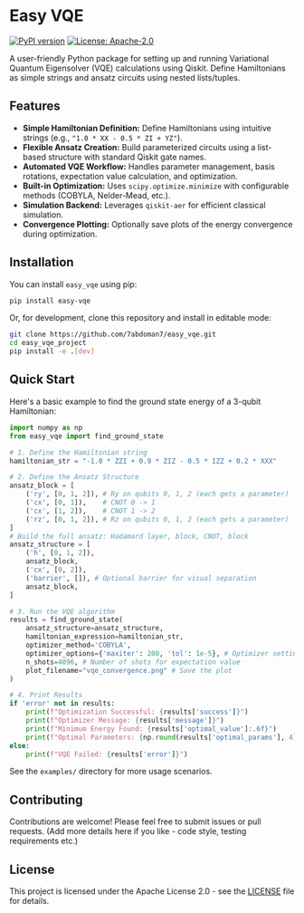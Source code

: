# Easy VQE

[![PyPI version](https://badge.fury.io/py/easy-vqe.svg)](https://badge.fury.io/py/easy-vqe) 
[![License: Apache-2.0](https://img.shields.io/badge/License-Apache_2.0-blue.svg)](https://opensource.org/licenses/Apache-2.0) 

A user-friendly Python package for setting up and running Variational Quantum Eigensolver (VQE) calculations using Qiskit. Define Hamiltonians as simple strings and ansatz circuits using nested lists/tuples.

## Features

*   **Simple Hamiltonian Definition:** Define Hamiltonians using intuitive strings (e.g., `"1.0 * XX - 0.5 * ZI + YZ"`).
*   **Flexible Ansatz Creation:** Build parameterized circuits using a list-based structure with standard Qiskit gate names.
*   **Automated VQE Workflow:** Handles parameter management, basis rotations, expectation value calculation, and optimization.
*   **Built-in Optimization:** Uses `scipy.optimize.minimize` with configurable methods (COBYLA, Nelder-Mead, etc.).
*   **Simulation Backend:** Leverages `qiskit-aer` for efficient classical simulation.
*   **Convergence Plotting:** Optionally save plots of the energy convergence during optimization.

## Installation

You can install `easy_vqe` using pip:

```bash
pip install easy-vqe
```

Or, for development, clone this repository and install in editable mode:

```bash
git clone https://github.com/7abdoman7/easy_vqe.git 
cd easy_vqe_project
pip install -e .[dev] 
```

## Quick Start

Here's a basic example to find the ground state energy of a 3-qubit Hamiltonian:

```python
import numpy as np
from easy_vqe import find_ground_state

# 1. Define the Hamiltonian string
hamiltonian_str = "-1.0 * ZZI + 0.9 * ZIZ - 0.5 * IZZ + 0.2 * XXX"

# 2. Define the Ansatz Structure
ansatz_block = [
    ('ry', [0, 1, 2]), # Ry on qubits 0, 1, 2 (each gets a parameter)
    ('cx', [0, 1]),    # CNOT 0 -> 1
    ('cx', [1, 2]),    # CNOT 1 -> 2
    ('rz', [0, 1, 2]), # Rz on qubits 0, 1, 2 (each gets a parameter)
]
# Build the full ansatz: Hadamard layer, block, CNOT, block
ansatz_structure = [
    ('h', [0, 1, 2]),
    ansatz_block,
    ('cx', [0, 2]),
    ('barrier', []), # Optional barrier for visual separation
    ansatz_block,
]

# 3. Run the VQE algorithm
results = find_ground_state(
    ansatz_structure=ansatz_structure,
    hamiltonian_expression=hamiltonian_str,
    optimizer_method='COBYLA',
    optimizer_options={'maxiter': 200, 'tol': 1e-5}, # Optimizer settings
    n_shots=4096, # Number of shots for expectation value
    plot_filename="vqe_convergence.png" # Save the plot
)

# 4. Print Results
if 'error' not in results:
    print(f"Optimization Successful: {results['success']}")
    print(f"Optimizer Message: {results['message']}")
    print(f"Minimum Energy Found: {results['optimal_value']:.6f}")
    print(f"Optimal Parameters: {np.round(results['optimal_params'], 4)}")
else:
    print(f"VQE Failed: {results['error']}")

```

See the `examples/` directory for more usage scenarios.

## Contributing

Contributions are welcome! Please feel free to submit issues or pull requests. (Add more details here if you like - code style, testing requirements etc.)

## License

This project is licensed under the Apache License 2.0 - see the [LICENSE](LICENSE) file for details.